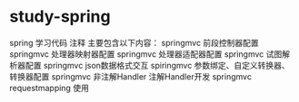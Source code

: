 # study-spring
spring 学习代码 注释
主要包含以下内容：
springmvc 前段控制器配置
springmvc 处理器映射器配置
springmvc 处理器适配器配置
springmvc 试图解析器配置
springmvc json数据格式交互
spiringmvc 参数绑定、自定义转换器、转换器配置
springmvc 非注解Handler 注解Handler开发
springmvc requestmapping 使用
